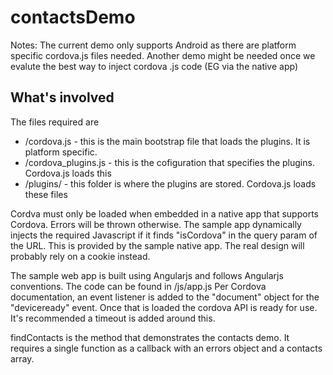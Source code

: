 contactsDemo
============

Notes: The current demo only supports Android as there are platform specific cordova.js files needed.
Another demo might be needed once we evalute the best way to inject cordova .js code (EG via the native app)

What's involved
---------------

The files required are

* /cordova.js - this is the main bootstrap file that loads the plugins. It is platform specific.
* /cordova_plugins.js - this is the cofiguration that specifies the plugins. Cordova.js loads this
* /plugins/ - this folder is where the plugins are stored. Cordova.js loads these files

Cordva must only be loaded when embedded in a native app that supports Cordova. Errors will be thrown otherwise.
The sample app dynamically injects the required Javascript if it finds "isCordova" in the query param of the URL.
This is provided by the sample native app. The real design will probably rely on a cookie instead.

The sample web app is built using Angularjs and follows Angularjs conventions. The code can be found in /js/app.js
Per Cordova documentation, an event listener is added to the "document" object for the "deviceready" event.
Once that is loaded the cordova API is ready for use. It's recommended a timeout is added around this.

findContacts is the method that demonstrates the contacts demo. It requires a single function as a callback with an errors object and a contacts array.

